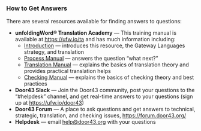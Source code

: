 ### How to Get Answers

There are several resources available for finding answers to questions:

* **unfoldingWord® Translation Academy** — This training manual is available at https://ufw.io/ta and has much information including:
  * [Introduction](../ta-intro/01.md) — introduces this resource, the Gateway Languages strategy, and translation
  * [Process Manual](../../process/process-manual/01.md) — answers the question “what next?”
  * [Translation Manual](../../translate/translate-manual/01.md) — explains the basics of translation theory and provides practical translation helps
  * [Checking Manual](../../checking/intro-check/01.md) — explains the basics of checking theory and best practices
* **Door43 Slack** — Join the Door43 community, post your questions to the “#helpdesk” channel, and get real-time answers to your questions (sign up at https://ufw.io/door43)
* **Door43 Forum** — A place to ask questions and get answers to technical, strategic, translation, and checking issues, https://forum.door43.org/
* **Helpdesk** — email <help@door43.org> with your questions
